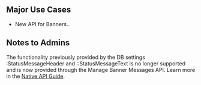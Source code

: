 ## Major Use Cases

- New API for Banners..

## Notes to Admins

The functionality previously provided by the DB settings :StatusMessageHeader and ::StatusMessageText is no longer supported and is now provided through the Manage Banner Messages API. Learn more in the [Native API Guide](https://guides.dataverse.org/en/5.x/api/).

